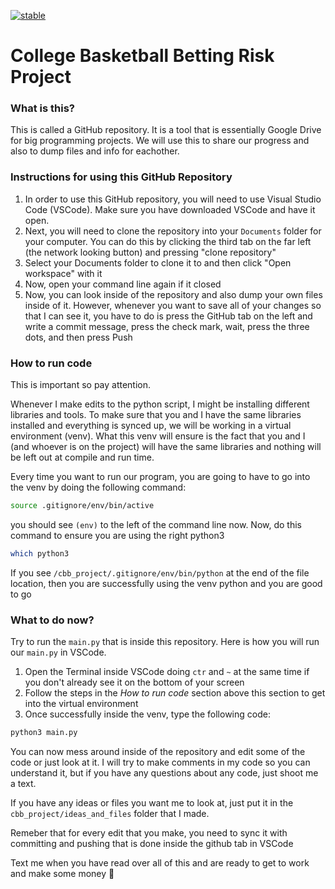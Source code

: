 [![stable](http://badges.github.io/stability-badges/dist/stable.svg)](http://github.com/badges/stability-badges)
# College Basketball Betting Risk Project

### What is this?
This is called a GitHub repository. It is a tool that is essentially Google Drive for big programming projects. We will use this to share our progress and also to dump files and info for eachother. 

### Instructions for using this GitHub Repository
1) In order to use this GitHub repository, you will need to use Visual Studio Code (VSCode). Make sure you have downloaded VSCode and have it open. 
2) Next, you will need to clone the repository into your `Documents` folder for your computer. You can do this by clicking the third tab on the far left (the network looking button) and pressing "clone repository"
3) Select your Documents folder to clone it to and then click "Open workspace" with it
4) Now, open your command line again if it closed
5) Now, you can look inside of the repository and also dump your own files inside of it. However, whenever you want to save all of your changes so that I can see it, you have to do is press the GitHub tab on the left and write a commit message, press the check mark, wait, press the three dots, and then press Push 


### How to run code
This is important so pay attention.

Whenever I make edits to the python script, I might be installing different libraries and tools. To make sure that you and I have the same libraries installed and everything is synced up, we will be working in a virtual environment (venv). What this venv will ensure is the fact that you and I (and whoever is on the project) will have the same libraries and nothing will be left out at compile and run time. 

Every time you want to run our program, you are going to have to go into the venv by doing the following command: 
```sh
source .gitignore/env/bin/active
```
you should see `(env)` to the left of the command line now. Now, do this command to ensure you are using the right python3
```sh
which python3
```
If you see `/cbb_project/.gitignore/env/bin/python` at the end of the file location, then you are successfully using the venv python and you are good to go


### What to do now?
Try to run the `main.py` that is inside this repository. Here is how you will run our `main.py` in VSCode.
1) Open the Terminal inside VSCode doing `ctr` and `~` at the same time if you don't already see it on the bottom of your screen
2) Follow the steps in the *How to run code* section above this section to get into the virtual environment
3) Once successfully inside the venv, type the following code:
  ```sh
  python3 main.py
  ```
You can now mess around inside of the repository and edit some of the code or just look at it. I will try to make comments in my code so you can understand it, but if you have any questions about any code, just shoot me a text. 

If you have any ideas or files you want me to look at, just put it in the `cbb_project/ideas_and_files` folder that I made. 

Remeber that for every edit that you make, you need to sync it with committing and pushing that is done inside the github tab in VSCode

Text me when you have read over all of this and are ready to get to work and make some money 🤑



